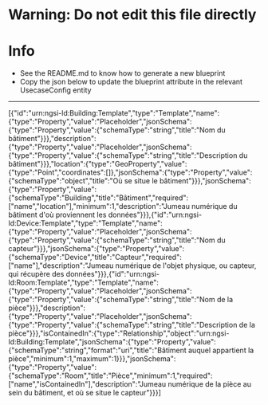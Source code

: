 
# Warning: **Do not edit this file directly**

# Info
- See the README.md to know how to generate a new blueprint
- Copy the json below to update the blueprint attribute in the relevant UsecaseConfig entity
---

[{"id":"urn:ngsi-ld:Building:Template","type":"Template","name":{"type":"Property","value":"Placeholder","jsonSchema":{"type":"Property","value":{"schemaType":"string","title":"Nom du bâtiment"}}},"description":{"type":"Property","value":"Placeholder","jsonSchema":{"type":"Property","value":{"schemaType":"string","title":"Description du bâtiment"}}},"location":{"type":"GeoProperty","value":{"type":"Point","coordinates":[]},"jsonSchema":{"type":"Property","value":{"schemaType":"object","title":"Où se situe le bâtiment"}}},"jsonSchema":{"type":"Property","value":{"schemaType":"Building","title":"Bâtiment","required":["name","location"],"minimum":1,"description":"Jumeau numérique du bâtiment d'où proviennent les données"}}},{"id":"urn:ngsi-ld:Device:Template","type":"Template","name":{"type":"Property","value":"Placeholder","jsonSchema":{"type":"Property","value":{"schemaType":"string","title":"Nom du capteur"}}},"jsonSchema":{"type":"Property","value":{"schemaType":"Device","title":"Capteur","required":["name"],"description":"Jumeau numérique de l'objet physique, ou capteur, qui récupère des données"}}},{"id":"urn:ngsi-ld:Room:Template","type":"Template","name":{"type":"Property","value":"Placeholder","jsonSchema":{"type":"Property","value":{"schemaType":"string","title":"Nom de la pièce"}}},"description":{"type":"Property","value":"Placeholder","jsonSchema":{"type":"Property","value":{"schemaType":"string","title":"Description de la pièce"}}},"isContainedIn":{"type":"Relationship","object":"urn:ngsi-ld:Building:Template","jsonSchema":{"type":"Property","value":{"schemaType":"string","format":"uri","title":"Bâtiment auquel appartient la pièce","minimum":1,"maximum":1}}},"jsonSchema":{"type":"Property","value":{"schemaType":"Room","title":"Pièce","minimum":1,"required":["name","isContainedIn"],"description":"Jumeau numérique de la pièce au sein du bâtiment, et où se situe le capteur"}}}]
